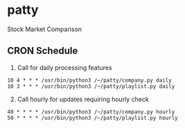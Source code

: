 # patty
Stock Market Comparison



## CRON Schedule
1. Call for daily processing features
```
10 4 * * * /usr/bin/python3 /~/patty/company.py daily
10 3 * * * /usr/bin/python3 /~/patty/playlist.py daily
```
2. Call hourly for updates requiring hourly check
```
40 * * * * /usr/bin/python3 /~/patty/company.py hourly
50 * * * * /usr/bin/python3 /~/patty/playlist.py hourly
```
